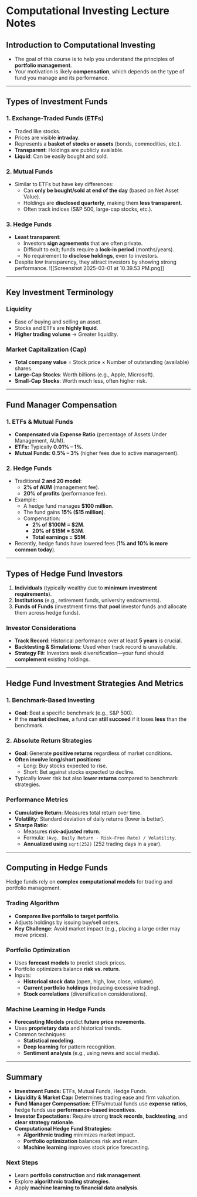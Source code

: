 # Computational Investing Lecture Notes

## **Introduction to Computational Investing**
- The goal of this course is to help you understand the principles of **portfolio management**.
- Your motivation is likely **compensation**, which depends on the type of fund you manage and its performance.

---

## **Types of Investment Funds**
### **1. Exchange-Traded Funds (ETFs)**
- Traded like stocks.
- Prices are visible **intraday**.
- Represents a **basket of stocks or assets** (bonds, commodities, etc.).
- **Transparent**: Holdings are publicly available.
- **Liquid**: Can be easily bought and sold.

### **2. Mutual Funds**
- Similar to ETFs but have key differences:
  - Can **only be bought/sold at end of the day** (based on Net Asset Value).
  - Holdings are **disclosed quarterly**, making them **less transparent**.
  - Often track indices (S&P 500, large-cap stocks, etc.).

### **3. Hedge Funds**
- **Least transparent**:
  - Investors **sign agreements** that are often private.
  - Difficult to exit; funds require a **lock-in period** (months/years).
  - No requirement to **disclose holdings**, even to investors.
- Despite low transparency, they attract investors by showing strong performance.
![[Screenshot 2025-03-01 at 10.39.53 PM.png]]


---

## **Key Investment Terminology**
### **Liquidity**
- Ease of buying and selling an asset.
- Stocks and ETFs are **highly liquid**.
- **Higher trading volume** → Greater liquidity.

### **Market Capitalization (Cap)**
- **Total company value** = Stock price × Number of outstanding (available) shares.
- **Large-Cap Stocks**: Worth billions (e.g., Apple, Microsoft).
- **Small-Cap Stocks**: Worth much less, often higher risk.

---

## **Fund Manager Compensation**
### **1. ETFs & Mutual Funds**
- **Compensated via Expense Ratio** (percentage of Assets Under Management, AUM).
- **ETFs:** Typically **0.01% – 1%**.
- **Mutual Funds:** **0.5% – 3%** (higher fees due to active management).

### **2. Hedge Funds**
- Traditional **2 and 20 model**:
  - **2% of AUM** (management fee).
  - **20% of profits** (performance fee).
- Example:
  - A hedge fund manages **$100 million**.
  - The fund gains **15% ($15 million)**.
  - Compensation:
    - **2% of $100M = $2M**.
    - **20% of $15M = $3M**.
    - **Total earnings = $5M**.
- Recently, hedge funds have lowered fees (**1% and 10% is more common today**).

---

## **Types of Hedge Fund Investors**
1. **Individuals** (typically wealthy due to **minimum investment requirements**).
2. **Institutions** (e.g., retirement funds, university endowments).
3. **Funds of Funds** (investment firms that **pool** investor funds and allocate them across hedge funds).

### **Investor Considerations**
- **Track Record**: Historical performance over at least **5 years** is crucial.
- **Backtesting & Simulations**: Used when track record is unavailable.
- **Strategy Fit**: Investors seek diversification—your fund should **complement** existing holdings.

---

## **Hedge Fund Investment Strategies And Metrics**
### **1. Benchmark-Based Investing**
- **Goal:** Beat a specific benchmark (e.g., S&P 500).
- If the **market declines**, a fund can **still succeed** if it loses **less** than the benchmark.

### **2. Absolute Return Strategies**
- **Goal:** Generate **positive returns** regardless of market conditions.
- **Often involve long/short positions**:
  - Long: Buy stocks expected to rise.
  - Short: Bet against stocks expected to decline.
- Typically lower risk but also **lower returns** compared to benchmark strategies.

### **Performance Metrics**
- **Cumulative Return**: Measures total return over time.
- **Volatility**: Standard deviation of daily returns (lower is better).
- **Sharpe Ratio**:
  - Measures **risk-adjusted return**.
  - Formula: `(Avg. Daily Return - Risk-Free Rate) / Volatility`.
  - **Annualized using** `sqrt(252)` (252 trading days in a year).

---

## **Computing in Hedge Funds**
Hedge funds rely on **complex computational models** for trading and portfolio management.

### **Trading Algorithm**
- **Compares live portfolio to target portfolio**.
- Adjusts holdings by issuing buy/sell orders.
- **Key Challenge**: Avoid market impact (e.g., placing a large order may move prices).

### **Portfolio Optimization**
- Uses **forecast models** to predict stock prices.
- Portfolio optimizers balance **risk vs. return**.
- Inputs:
  - **Historical stock data** (open, high, low, close, volume).
  - **Current portfolio holdings** (reducing excessive trading).
  - **Stock correlations** (diversification considerations).

### **Machine Learning in Hedge Funds**
- **Forecasting Models** predict **future price movements**.
- Uses **proprietary data** and historical trends.
- Common techniques:
  - **Statistical modeling**.
  - **Deep learning** for pattern recognition.
  - **Sentiment analysis** (e.g., using news and social media).

---

## **Summary**
- **Investment Funds:** ETFs, Mutual Funds, Hedge Funds.
- **Liquidity & Market Cap:** Determines trading ease and firm valuation.
- **Fund Manager Compensation:** ETFs/mutual funds use **expense ratios**, hedge funds use **performance-based incentives**.
- **Investor Expectations:** Require strong **track records**, **backtesting**, and **clear strategy rationale**.
- **Computational Hedge Fund Strategies:**
  - **Algorithmic trading** minimizes market impact.
  - **Portfolio optimization** balances risk and return.
  - **Machine learning** improves stock price forecasting.

### **Next Steps**
- Learn **portfolio construction** and **risk management**.
- Explore **algorithmic trading strategies**.
- Apply **machine learning to financial data analysis**.

